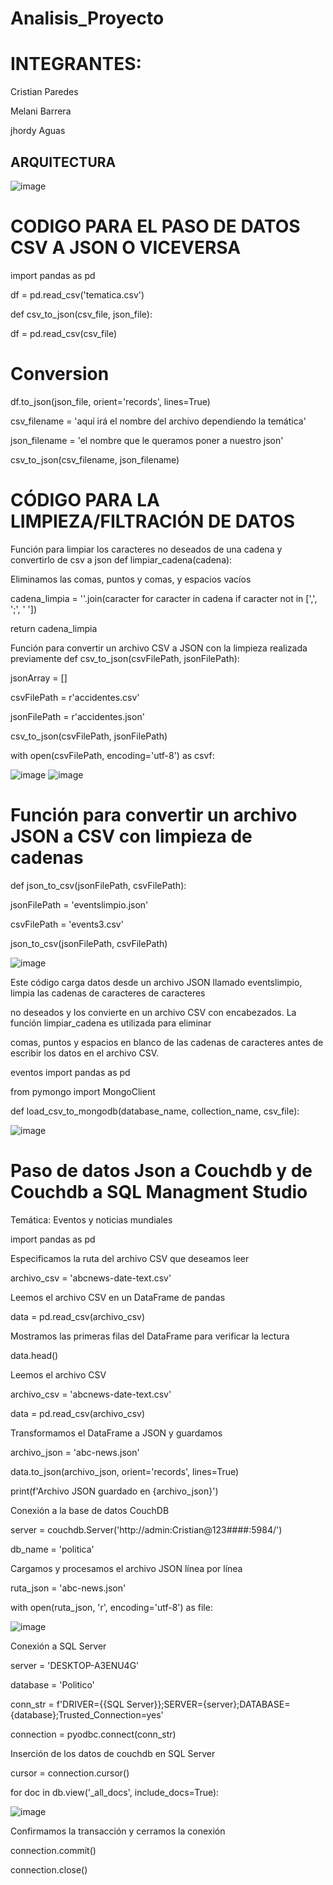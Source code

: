 # Analisis_Proyecto


# INTEGRANTES:

Cristian Paredes

Melani Barrera

jhordy Aguas


## ARQUITECTURA 

![image](https://github.com/Cristiann-Paredes/Analisis_Proyecto/assets/117744113/7e7bb816-1d8f-4703-abea-9be3e5540735)

# CODIGO PARA EL PASO DE DATOS CSV A JSON O VICEVERSA

import pandas as pd

df = pd.read_csv('tematica.csv')

def csv_to_json(csv_file, json_file):

df = pd.read_csv(csv_file)

# Conversion
df.to_json(json_file, orient='records', lines=True)

csv_filename = 'aquí irá el nombre del archivo dependiendo la temática'

json_filename = 'el nombre que le queramos poner a nuestro json'

csv_to_json(csv_filename, json_filename)


# CÓDIGO PARA LA LIMPIEZA/FILTRACIÓN DE DATOS

Función para limpiar los caracteres no deseados de una cadena y convertirlo de csv a json def limpiar_cadena(cadena):

Eliminamos las comas, puntos y comas, y espacios vacíos

cadena_limpia = ''.join(caracter for caracter in cadena if caracter not in [',', ';', ' '])

return cadena_limpia

Función para convertir un archivo CSV a JSON con la limpieza realizada previamente def csv_to_json(csvFilePath, jsonFilePath):

jsonArray = []

csvFilePath = r'accidentes.csv'

jsonFilePath = r'accidentes.json'

csv_to_json(csvFilePath, jsonFilePath)

with open(csvFilePath, encoding='utf-8') as csvf:

![image](https://github.com/Cristiann-Paredes/Analisis_Proyecto/assets/117744113/85035ce2-f978-4ab8-85c3-fd8530f15174)
![image](https://github.com/Cristiann-Paredes/Analisis_Proyecto/assets/117744113/4c2dab92-f265-420a-847e-b4fd0e6457b7)

# Función para convertir un archivo JSON a CSV con limpieza de cadenas

def json_to_csv(jsonFilePath, csvFilePath):

jsonFilePath = 'eventslimpio.json'

csvFilePath = 'events3.csv'

json_to_csv(jsonFilePath, csvFilePath)

![image](https://github.com/Cristiann-Paredes/Analisis_Proyecto/assets/117744113/c108a316-4c26-469d-8a66-3e908b4681cc)

Este código carga datos desde un archivo JSON llamado eventslimpio, limpia las cadenas de caracteres de caracteres

no deseados y los convierte en un archivo CSV con encabezados. La función limpiar_cadena es utilizada para eliminar

comas, puntos y espacios en blanco de las cadenas de caracteres antes de escribir los datos en el archivo CSV.

eventos
import pandas as pd

from pymongo import MongoClient

def load_csv_to_mongodb(database_name, collection_name, csv_file):

![image](https://github.com/Cristiann-Paredes/Analisis_Proyecto/assets/117744113/b30226c1-1794-4368-98b3-ae287aa72758)

# Paso de datos Json a Couchdb y de Couchdb a SQL Managment Studio

Temática: Eventos y noticias mundiales


import pandas as pd

Especificamos la ruta del archivo CSV que deseamos leer

archivo_csv = 'abcnews-date-text.csv'

Leemos el archivo CSV en un DataFrame de pandas

data = pd.read_csv(archivo_csv)



Mostramos las primeras filas del DataFrame para verificar la lectura

data.head()


Leemos el archivo CSV

archivo_csv = 'abcnews-date-text.csv'

data = pd.read_csv(archivo_csv)



Transformamos el DataFrame a JSON y guardamos

archivo_json = 'abc-news.json'

data.to_json(archivo_json, orient='records', lines=True)

print(f'Archivo JSON guardado en {archivo_json}')


Conexión a la base de datos CouchDB

server = couchdb.Server('http://admin:Cristian@123####:5984/')

db_name = 'politica'


Cargamos y procesamos el archivo JSON línea por línea

ruta_json = 'abc-news.json'

with open(ruta_json, 'r', encoding='utf-8') as file:

![image](https://github.com/Cristiann-Paredes/Analisis_Proyecto/assets/117744113/86c77755-29da-4d86-9fd2-1803f77557b5)


Conexión a SQL Server

server = 'DESKTOP-A3ENU4G'

database = 'Politico'

conn_str = f'DRIVER={{SQL Server}};SERVER={server};DATABASE={database};Trusted_Connection=yes'

connection = pyodbc.connect(conn_str)


Inserción de los datos de couchdb en SQL Server

cursor = connection.cursor()

for doc in db.view('_all_docs', include_docs=True):

![image](https://github.com/Cristiann-Paredes/Analisis_Proyecto/assets/117744113/2e44b3ce-30ae-47a6-bc07-9bf503e865f4)


Confirmamos la transacción y cerramos la conexión

connection.commit()

connection.close()















